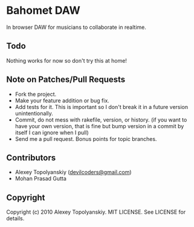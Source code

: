 Bahomet DAW
================

In browser DAW for musicians to collaborate in realtime.

Todo
----

Nothing works for now so don't try this at home!


Note on Patches/Pull Requests
-----------------------------

* Fork the project.
* Make your feature addition or bug fix.
* Add tests for it. This is important so I don't break it in a
  future version unintentionally.
* Commit, do not mess with rakefile, version, or history.
  (if you want to have your own version, that is fine but bump version in a commit by itself I can ignore when I pull)
* Send me a pull request. Bonus points for topic branches.


Contributors
------------
* Alexey Topolyanskiy (devilcoders@gmail.com)
* Mohan Prasad Gutta

Copyright
---------

Copyright (c) 2010 Alexey Topolyanskiy. MIT LICENSE. See LICENSE for details.